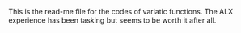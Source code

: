This is the read-me file for the codes of variatic functions.
The ALX experience has been tasking but seems to be worth it after all.

